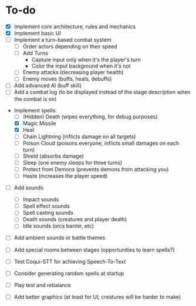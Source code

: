 # To-do
* [x] Implement core architecture, rules and mechanics
* [x] Implement basic UI
* [ ] Implement a turn-based combat system
  * [ ] Order actors depending on their speed
  * [ ] Add Turns
    * Capture input only when it's the player's turn
    * Color the input background when it's not
  * [ ] Enemy attacks (decreasing player health)
  * [ ] Enemy moves (buffs, heals, debuffs)
* [ ] Add advanced AI (buff skill)
* [ ] Add a combat log (to be displayed instead of the stage description when the combat is on)
* Implement spells:
  * [ ] (Hidden) Death (wipes everything, for debug purposes)
  * [x] Magic Missile
  * [x] Heal
  * [ ] Chain Lightning (inflicts damage on all targets)
  * [ ] Poison Cloud (poisons everyone, inflicts small damages on each turn)
  * [ ] Shield (absorbs damage)
  * [ ] Sleep (one enemy sleeps for three turns)
  * [ ] Protect from Demons (prevents demons from attacking you)
  * [ ] Haste (increases the player speed)
* [ ] Add sounds
  * [ ] Impact sounds
  * [ ] Spell effect sounds
  * [ ] Spell casting sounds
  * [ ] Death sounds (creatures and player death)
  * [ ] Idle sounds (orcs banter, etc)
* [ ] Add ambient sounds or battle themes
* [ ] Add special rooms between stages (opportunities to learn spells?)
* [ ] Test Coqui-STT for achieving Speech-To-Text
* [ ] Consider generating random spells at startup
* [ ] Play test and rebalance
* [ ] Add better graphics (at least for UI; creatures will be harder to make)

